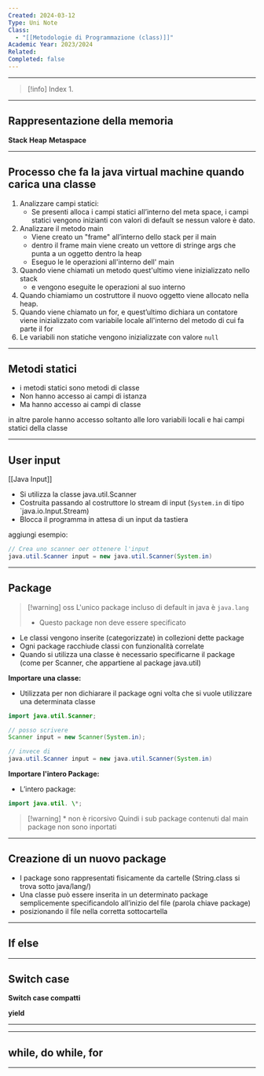 ```yaml
---
Created: 2024-03-12
Type: Uni Note
Class:
  - "[[Metodologie di Programmazione (class)]]"
Academic Year: 2023/2024
Related: 
Completed: false
---
```

---

>[!info] Index
>1. 

---
## Rappresentazione della memoria 
**Stack**
**Heap**
**Metaspace**

---
## Processo che fa la java virtual machine quando carica una classe
1. Analizzare campi statici:
	- Se presenti alloca i campi statici all’interno del meta space, i campi statici vengono inizianti con valori di default se nessun valore è dato.
2. Analizzare il metodo main
	- Viene creato un "frame" all’interno dello stack per il main
	- dentro il frame main viene creato un vettore di stringe args che punta a un oggetto dentro la heap
	- Eseguo le le operazioni all'interno dell' main
3. Quando viene chiamati un metodo quest'ultimo viene inizializzato nello stack
	- e vengono eseguite le operazioni al suo interno 
4. Quando chiamiamo un costruttore il nuovo oggetto viene allocato nella heap.
5. Quando viene chiamato un for, e quest’ultimo dichiara un contatore viene inizializzato com variabile locale all'interno del metodo di cui fa parte il for
6. Le variabili non statiche vengono inizializzate con valore `null` 

---
## Metodi statici
- i metodi statici sono metodi di classe
- Non hanno accesso ai campi di istanza
- Ma hanno accesso ai campi di classe

in altre parole hanno accesso soltanto alle loro variabili locali e hai campi statici della classe

---
## User input 
[[Java Input]]
- Si utilizza la classe java.util.Scanner
- Costruita passando al costruttore lo stream di input (`System.in` di tipo `java.io.Input.Stream)
- Blocca il programma in attesa di un input da tastiera

aggiungi esempio:
```java
// Crea uno scanner oer ottenere l'input
java.util.Scanner input = new java.util.Scanner(System.in)
```

---
## Package

>[!warning] oss
>L'unico package incluso di default in java è `java.lang`
>- Questo package non deve essere specificato

- Le classi vengono inserite (categorizzate) in collezioni dette package
- Ogni package racchiude classi con funzionalità correlate
- Quando si utilizza una classe è necessario specificarne il package (come per Scanner, che appartiene al package java.util)

**Importare una classe:**
- Utilizzata per non dichiarare il package ogni volta che si vuole utilizzare una determinata classe

```java
import java.util.Scanner;

// posso scrivere
Scanner input = new Scanner(System.in);

// invece di
java.util.Scanner input = new java.util.Scanner(System.in)
```

**Importare l'intero Package:**
- L’intero package:

```java
import java.util. \*;
```


>[!warning] \* non è ricorsivo
>Quindi i sub package contenuti dal main package non sono inportati

---
## Creazione di un nuovo package
- I package sono rappresentati fisicamente da cartelle (String.class si trova sotto java/lang/)
- Una classe può essere inserita in un determinato package semplicemente specificandolo all’inizio del file (parola chiave package)
- posizionando il file nella corretta sottocartella

---
## If else


---
## Switch case


**Switch case compatti**


**yield** 

---

---
## while, do while, for


---
